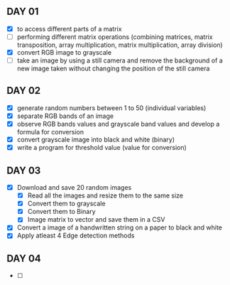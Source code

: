 ## DAY 01

- [x]  to access different parts of a matrix
- [ ]  performing different matrix operations (combining matrices, matrix transposition, array multiplication, matrix multiplication, array division)
- [x]  convert RGB image to grayscale
- [ ]  take an image by using a still camera and remove the background of a new image taken without changing the position of the still camera

## DAY 02

- [x]  generate random numbers between 1 to 50 (individual variables)
- [x]  separate RGB bands of an image
- [x]  observe RGB bands values and grayscale band values and develop a formula for conversion
- [x]  convert grayscale image into black and white (binary)
- [x]  write a program for threshold value (value for conversion)

## DAY  03

- [x]  Download and save 20 random images
    - [x]  Read all the images and resize them to the same size
    - [x]  Convert them to grayscale
    - [x]  Convert them to Binary
    - [x]  Image matrix to vector and save them in a CSV
- [x]  Convert a image of a handwritten string on a paper to black and white
- [x]  Apply atleast 4 Edge detection methods

## DAY 04

- [ ]